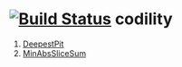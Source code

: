 [![Build Status](https://travis-ci.org/clevertechru/codility.svg?branch=master)](https://travis-ci.org/clevertechru/codility)
codility 
========

1. [DeepestPit](https://github.com/clevertechru/codility/wiki/DeepestPit)
2. [MinAbsSliceSum](https://github.com/clevertechru/codility/wiki/MinAbsSliceSum)



